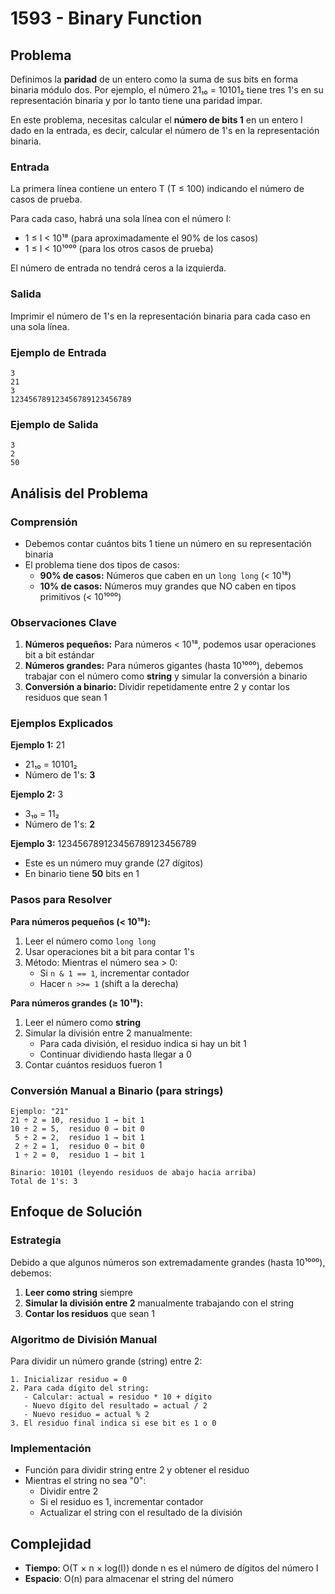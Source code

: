 # 1593 - Binary Function

## Problema

Definimos la **paridad** de un entero como la suma de sus bits en forma binaria módulo dos. Por ejemplo, el número 21₁₀ = 10101₂ tiene tres 1's en su representación binaria y por lo tanto tiene una paridad impar.

En este problema, necesitas calcular el **número de bits 1** en un entero I dado en la entrada, es decir, calcular el número de 1's en la representación binaria.

### Entrada

La primera línea contiene un entero T (T ≤ 100) indicando el número de casos de prueba.

Para cada caso, habrá una sola línea con el número I:
- 1 ≤ I < 10¹⁸ (para aproximadamente el 90% de los casos)
- 1 ≤ I < 10¹⁰⁰⁰ (para los otros casos de prueba)

El número de entrada no tendrá ceros a la izquierda.

### Salida

Imprimir el número de 1's en la representación binaria para cada caso en una sola línea.

### Ejemplo de Entrada
```
3
21
3
123456789123456789123456789
```

### Ejemplo de Salida
```
3
2
50
```

## Análisis del Problema

### Comprensión
- Debemos contar cuántos bits 1 tiene un número en su representación binaria
- El problema tiene dos tipos de casos:
  - **90% de casos:** Números que caben en un `long long` (< 10¹⁸)
  - **10% de casos:** Números muy grandes que NO caben en tipos primitivos (< 10¹⁰⁰⁰)

### Observaciones Clave

1. **Números pequeños:** Para números < 10¹⁸, podemos usar operaciones bit a bit estándar
2. **Números grandes:** Para números gigantes (hasta 10¹⁰⁰⁰), debemos trabajar con el número como **string** y simular la conversión a binario
3. **Conversión a binario:** Dividir repetidamente entre 2 y contar los residuos que sean 1

### Ejemplos Explicados

**Ejemplo 1:** 21
- 21₁₀ = 10101₂
- Número de 1's: **3**

**Ejemplo 2:** 3
- 3₁₀ = 11₂
- Número de 1's: **2**

**Ejemplo 3:** 123456789123456789123456789
- Este es un número muy grande (27 dígitos)
- En binario tiene **50** bits en 1

### Pasos para Resolver

**Para números pequeños (< 10¹⁸):**
1. Leer el número como `long long`
2. Usar operaciones bit a bit para contar 1's
3. Método: Mientras el número sea > 0:
   - Si `n & 1 == 1`, incrementar contador
   - Hacer `n >>= 1` (shift a la derecha)

**Para números grandes (≥ 10¹⁸):**
1. Leer el número como **string**
2. Simular la división entre 2 manualmente:
   - Para cada división, el residuo indica si hay un bit 1
   - Continuar dividiendo hasta llegar a 0
3. Contar cuántos residuos fueron 1

### Conversión Manual a Binario (para strings)

```
Ejemplo: "21"
21 ÷ 2 = 10, residuo 1 → bit 1
10 ÷ 2 = 5,  residuo 0 → bit 0
 5 ÷ 2 = 2,  residuo 1 → bit 1
 2 ÷ 2 = 1,  residuo 0 → bit 0
 1 ÷ 2 = 0,  residuo 1 → bit 1

Binario: 10101 (leyendo residuos de abajo hacia arriba)
Total de 1's: 3
```

## Enfoque de Solución

### Estrategia

Debido a que algunos números son extremadamente grandes (hasta 10¹⁰⁰⁰), debemos:

1. **Leer como string** siempre
2. **Simular la división entre 2** manualmente trabajando con el string
3. **Contar los residuos** que sean 1

### Algoritmo de División Manual

Para dividir un número grande (string) entre 2:
```
1. Inicializar residuo = 0
2. Para cada dígito del string:
   - Calcular: actual = residuo * 10 + dígito
   - Nuevo dígito del resultado = actual / 2
   - Nuevo residuo = actual % 2
3. El residuo final indica si ese bit es 1 o 0
```

### Implementación

- Función para dividir string entre 2 y obtener el residuo
- Mientras el string no sea "0":
  - Dividir entre 2
  - Si el residuo es 1, incrementar contador
  - Actualizar el string con el resultado de la división

## Complejidad

- **Tiempo**: O(T × n × log(I)) donde n es el número de dígitos del número I
- **Espacio**: O(n) para almacenar el string del número

